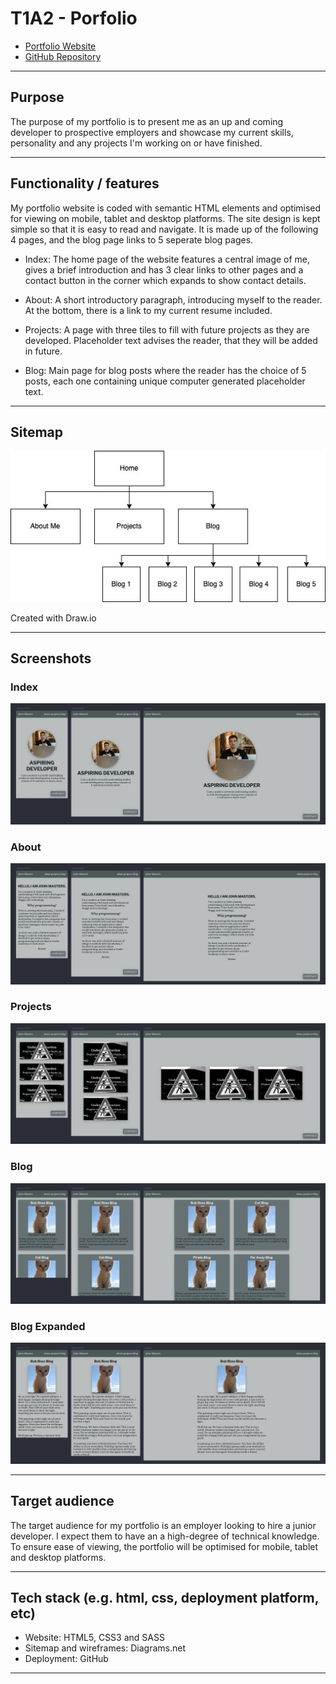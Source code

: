 # T1A2 - Porfolio
- [Portfolio Website]("")
- [GitHub Repository]("https://github.com/john-masters/JohnMasters_T1A2")
---

## Purpose

The purpose of my portfolio is to present me as an up and coming developer to prospective employers and showcase my current skills, personality and any projects I'm working on or have finished.

---

## Functionality / features

My portfolio website is coded with semantic HTML elements and optimised for viewing on mobile, tablet and desktop platforms. The site design is kept simple so that it is easy to read and navigate. It is made up of the following 4 pages, and the blog page links to 5 seperate blog pages.

- Index: 
The home page of the website features a central image of me, gives a brief introduction and has 3 clear links to other pages and a contact button in the corner which expands to show contact details.

- About: 
A short introductory paragraph, introducing myself to the reader. At the bottom, there is a link to my current resume included. 

- Projects:
A page with three tiles to fill with future projects as they are developed. Placeholder text advises the reader, that they will be added in future.

- Blog:
Main page for blog posts where the reader has the choice of 5 posts, each one containing unique computer generated placeholder text.   
---

## Sitemap

![sitemap](docs/sitemap.jpg)

Created with Draw.io

---

## Screenshots

### Index
![Index Page](docs/site/index.jpg)

### About
![About Page](docs/site/about.jpg)

### Projects
![Mobile Projects Page](docs/site/projects.jpg)

### Blog
![Mobile Blog Page](docs/site/blog.jpg)

### Blog Expanded
![Mobile Blog Expanded Page](docs/site/blog-expanded.jpg)

---

## Target audience

The target audience for my portfolio is an employer looking to hire a junior developer. I expect them to have an a high-degree of technical knowledge. To ensure ease of viewing, the portfolio will be optimised for mobile, tablet and desktop platforms.

---

## Tech stack (e.g. html, css, deployment platform, etc)

- Website: HTML5, CSS3 and SASS
- Sitemap and wireframes: Diagrams.net
- Deployment: GitHub

---
